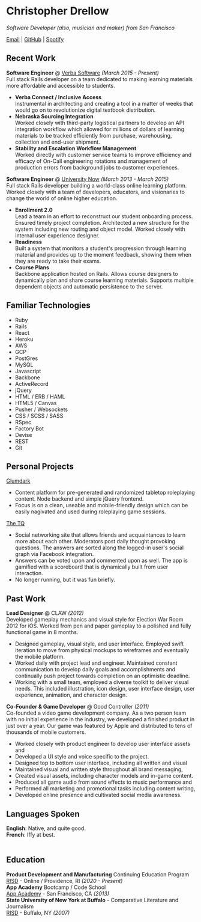 # Christopher Drellow

_Software Developer (also, musician and maker) from San Francisco_ <br>

[Email](mailto:christopherlives@gmail.com) | [GitHub](https://github.com/drellow/) | [Spotify](https://open.spotify.com/artist/22pMySR9XC9BiB1Y3pNWXI?si=ICNTs7RFTGe7q8xv0VPRCw/)

## Recent Work

**Software Engineer** @ [Verba Software](https://get.vitalsource.com/what-we-offer/campus-stores) _(March 2015 - Present)_ <br>
Full stack Rails developer on a team dedicated to making learning materials more affordable and accessible to students.  
  - **Verba Connect / Inclusive Access** <br> Instrumental in architecting and creating a tool in a matter of weeks that would go on to revolutionize digital textbook distribution.
  - **Nebraska Sourcing Integration** <br> Worked closely with third-party logistical partners to develop an API integration workflow which allowed for millions of dollars of learning materials to be tracked efficiently from purchase, warehousing, collection and end-user shipment.
  - **Stability and Escalation Workflow Management** <br> Worked directly with customer service teams to improve efficiency and efficacy of On-Call engineering rotations and management of production errors from background jobs to customer experiences.

**Software Engineer** @ [University Now](https://www.edsurge.com/news/2018-07-09-nonprofit-university-buys-for-profit-college-for-its-tech-platform) _(March 2013 - March 2015)_ <br>
Full stack Rails developer building a world-class online learning platform. Worked closely with a team of developers, educators, and visionaries to change the world of online higher education.  
  - **Enrollment 2.0** <br> Lead a team in an effort to reconstruct our student onboarding process. Ensured timely project completion. Architected a new structure for the system including new routing and object model. Worked closely with internal user experience designer.
  - **Readiness** <br> Built a system that monitors a student's progression through learning material and provides up to the moment feedback, showing them when they are ready to take their exams.
  - **Course Plans** <br> Backbone application hosted on Rails. Allows course designers to dynamically plan and share course learning materials. Supports multiple dependent objects and automatic persistence to the server.

## Familiar Technologies

  - Ruby
  - Rails
  - React
  - Heroku
  - AWS
  - GCP
  - PostGres
  - MySQL
  - Javascript
  - Backbone
  - ActiveRecord
  - jQuery
  - HTML / ERB / HAML
  - HTML5 / Canvas
  - Pusher / Websockets
  - CSS / SCSS / SASS
  - RSpec
  - Factory Bot
  - Devise
  - REST
  - Git

## Personal Projects

[Glumdark](https://www.glumdark.com) <br>
  - Content platform for pre-generated and randomized tabletop roleplaying content. Node backend and simple jQuery frontend.
  - Focus is on a clean, useable and mobile-friendly design which can be easily nagivated and used during roleplaying game sessions.

[The TQ](http://www.thetq.net) <br>
  - Social networking site that allows friends and acquaintances to learn more about each other. Moderators post daily thought provoking questions. The answers are sorted along the logged-in user's social graph via Facebook integration. 
  - Answers can be voted upon and commented upon as well. The app is gamified with a scoreboard that is dynamically built from user interaction.
  - No longer running, but it was fun briefly.

## Past Work

**Lead Designer** @ CLAW _(2012)_ <br>
Developed gameplay mechanics and visual style for Election War Room 2012 for iOS. Worked from pen and paper gameplay to a polished and fully functional game in 8 months. 
  - Designed gameplay, visual style, and user interface. Employed swift iteration to move from physical mockups to wireframes and eventually the mobile platform.
  - Worked daily with project lead and engineer. Maintained constant communication to develop daily goals and accomplishments and continually push project towards completion on an optimistic deadline.
  - Working with a small team, employed a diverse toolkit to deliver visual needs. This included illustration, icon design, user interface design, user experience, animation, and character design.

**Co-Founder & Game Developer** @ Good Controller _(2011)_ <br>
Co-founded a video game development company. As a two person team with no initial experience in the industry, we developed a finished product in just over a year.  Our game was featured by Apple and distributed to tens of thousands of mobile customers.
  - Worked closely with product engineer to develop user interface assets and
  - Developed a UI style and voice specific to the project.
  - Designed top to bottom user interface, including all written and visual 
  - Maintained visual and written style throughout all brand messaging, 
  - Created visual assets, including character models and in-game content.
  - Produced all game audio from sound effects to music performance and
  - Performed all marketing and promotional tasks including content writing, 
  - Developed online presence and cultivated social media awareness.

## Languages Spoken

**English**: Native, and quite good. <br>
**French**: Iffy at best.
<br><br>

## Education

**Product Development and Manufacturing** Continuing Education Program<br>
[RISD](https://www.risd.edu/) - Online / Providence, RI _(2020 - Present)_ <br>
**App Academy** Bootcamp / Code School<br>
[App Academy](http://www.appacademy.io) - San Francisco, CA _(2013)_ <br>
**State University of New York at Buffalo** - Comparative Literature and Journalism<br>
[RISD](https://www.risd.edu/) - Buffalo, NY _(2007)_ <br>
